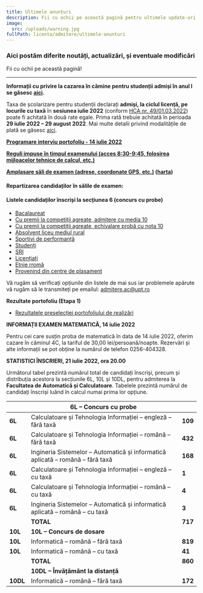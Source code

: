 ```yaml
---
title: Ultimele anunțuri
description: Fii cu ochii pe această pagină pentru ultimele update-uri!
image:
  src: /uploads/warning.jpg
fullPath: licenta/admitere/ultimele-anunturi
---
```

### Aici postăm diferite noutăți, actualizări, și eventuale modificări

Fii cu ochii pe această pagină!

- - -

**Informații cu privire la cazarea în cămine pentru studenții admiși în anul I se găsesc [aici](https://admitere.ac.upt.ro/uploads/info-utile-2022-cazare.pdf).**

Taxa de școlarizare pentru studenții declarați **admiși, la ciclul licență, pe locurile cu taxă** în **sesiunea iulie 2022** (conform [HCA nr. 49/01.03.2022](http://www.upt.ro/img/files/hca/2022/HCA_49_01.03.2022_privind_taxele_de_studii_pentru_anul_universitar_2022-2023.pdf)) poate fi achitată în două rate egale. Prima rată trebuie achitată în perioada **29 iulie 2022 – 29 august 2022**.
Mai multe detalii privind modalitățile de plată se găsesc [aici](https://ac.upt.ro/wp-content/uploads/2022/07/Informare-17645-din-2022-7-13.pdf).

<Attachment label="Vei găsi rezultatele admiterii la INFO și INFO la distanță aici." internal="licenta/admitere/rezultate-admitere-informatica-2022"></Attachment>

<Attachment label="Rezultatele finale ale admiterii de la CTI, CTI-en și IS au fost afișate AICI." internal="licenta/admitere/rezultate-admitere-2022"></Attachment>

**[Programare interviu portofoliu - 14 iulie 2022](https://admitere.ac.upt.ro/uploads/portofoliu_programareinterviu.pdf)**

**[Reguli impuse în timpul examenului (acces 8:30-9:45, folosirea mijloacelor tehnice de calcul, etc.)](https://admitere.ac.upt.ro/uploads/reguli-acces-sala-examen-2022.pdf)**

**[Amplasare săli de examen (adrese, coordonate GPS, etc.)](https://admitere.ac.upt.ro/uploads/amplasaresaliexamen-2022.pdf) ([harta](https://www.bing.com/maps?osid=b82a5425-ecb1-4a12-83bf-b06516961aaf&cp=45.746817~21.225137&lvl=17&v=2&sV=2&form=S00027))**

#### **Repartizarea candidaților în sălile de examen:**

<Attachment label="Bacalaureat" file="/uploads/repartizari-sali-bac-v2.pdf"></Attachment>

<Attachment label="Etnie rromă" file="/uploads/repartizari-sali-etnierroma.pdf"></Attachment>

<Attachment label="Absolvenți liceu mediu rural" file="/uploads/repartizari-sali-mediulrural.pdf"></Attachment>

<Attachment label="Provenind din centre de plasament" file="/uploads/repartizari-sali-plasament.pdf"></Attachment>

<Attachment label="Sportivi de performanță" file="/uploads/repartizari-sali-sportivi.pdf"></Attachment>

<Attachment label="Candidați SRI" file="/uploads/repartizari-sali-sri-v2.pdf"></Attachment>

<Attachment label="Studenți" file="/uploads/repartizari-sali-studenti.pdf"></Attachment>

#### **Listele candidaților înscriși la secțiunea 6 (concurs cu probe)**

* [Bacalaureat](https://admitere.ac.upt.ro/uploads/liste-bac-6l.pdf)[](https://admitere.ac.upt.ro/uploads/lista-admitere-cu-media-10.pdf)
* [Cu premii la competiții agreate, admitere cu media 10](https://admitere.ac.upt.ro/uploads/lista-admitere-cu-media-10.pdf)[](https://admitere.ac.upt.ro/uploads/lista-admitere-cu-proba-10.pdf)
* [Cu premii la competiții agreate, echivalare probă cu nota 10](https://admitere.ac.upt.ro/uploads/lista-admitere-cu-proba-10.pdf)[](https://admitere.ac.upt.ro/uploads/lista-rurali.pdf)
* [Absolvent liceu mediul rural](https://admitere.ac.upt.ro/uploads/lista-rurali.pdf)[](https://admitere.ac.upt.ro/uploads/lista-sportiv.pdf)
* [Sportivi de performanță](https://admitere.ac.upt.ro/uploads/lista-sportiv.pdf)[](https://admitere.ac.upt.ro/uploads/lista-student.pdf)
* [Studenți](https://admitere.ac.upt.ro/uploads/lista-student.pdf)[](https://admitere.ac.upt.ro/uploads/lista-sri.pdf)
* [SRI](https://admitere.ac.upt.ro/uploads/lista-sri.pdf)[](https://admitere.ac.upt.ro/uploads/lista-licentiat.pdf)
* [Licențiați](https://admitere.ac.upt.ro/uploads/lista-licentiat.pdf)[](https://admitere.ac.upt.ro/uploads/lista-rrom.pdf)
* [Etnie rromă](https://admitere.ac.upt.ro/uploads/lista-rrom.pdf)[](https://admitere.ac.upt.ro/uploads/lista-plasament.pdf)
* [Provenind din centre de plasament](https://admitere.ac.upt.ro/uploads/lista-plasament.pdf)

Vă rugăm să verificați opțiunile din listele de mai sus iar problemele apărute vă rugăm să le transmiteți pe emailul: admitere.ac@upt.ro

**Rezultate portofoliu (Etapa 1)**[](https://admitere.ac.upt.ro/uploads/portofoliu_etapa-1.pdf)

* [Rezultatele preselecției portofoliului de realizări](https://admitere.ac.upt.ro/uploads/portofoliu_etapa-1.pdf)

**INFORMAȚII EXAMEN MATEMATICĂ, 14 iulie 2022**

Pentru cei care susțin proba de matematică în data de 14 iulie 2022, oferim cazare în căminul 4C, la tariful de 30,00 lei/persoană/noapte. Rezervări și alte informații se pot obține la numărul de telefon 0256-404328.

**STATISTICI ÎNSCRIERI, 21 iulie 2022, ora 20.00**

Următorul tabel prezintă numărul total de candidați înscriși, precum și distribuția acestora la secțiunile 6L, 10L și 10DL, pentru admiterea la **Facultatea de Automatică și Calculatoare**. 
Tabelele prezintă numărul de candidați înscriși luând în calcul numai prima lor opțiune.

|          | **6L – Concurs cu probe**                                                      |         |
| -------- | ------------------------------------------------------------------------------ | ------- |
| **6L**   | Calculatoare și Tehnologia Informației – engleză – fără taxă                   | **109** |
| **6L**   | Calculatoare și Tehnologia Informației – română – fără taxă                    | **432** |
| **6L**   | Ingineria Sistemelor – Automatică și informatică aplicată – română – fără taxă | **168** |
| **6L**   | Calculatoare și Tehnologia Informației – engleză – cu taxă                     | **1**   |
| **6L**   | Calculatoare și Tehnologia Informației – română – cu taxă                      | **4**   |
| **6L**   | Ingineria Sistemelor – Automatică și informatică aplicată – română – cu taxă   | **3**   |
|          | **TOTAL**                                                                      | **717** |
| **10L**  | **10L – Concurs de dosare**                                                    |         |
| **10L**  | Informatică – română – fără taxă                                               | **819** |
| **10L**  | Informatică – română – cu taxă                                                 | **41**  |
|          | **TOTAL**                                                                      | **860** |
|          | **10DL – Învățământ la distanță**                                              |         |
| **10DL** | Informatică – română – fără taxă                                               | **172** |